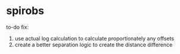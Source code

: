 # spirobs


to-do fix:

1. use actual log calculation to calculate proportionately any offsets
2. create a better separation logic to create the distance difference   
